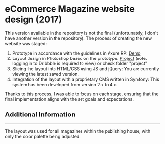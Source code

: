 # eCommerce Magazine website design (2017)

This version available in the repository is not the final (unfortunately, I don't have another version in the repository). The process of creating the new website was staged:

1. Prototype in accordance with the guidelines in Axure RP: [Demo](https://www.berdychowski.com/axure-ecom/)
2. Layout design in Photoshop based on the prototype: [Project](https://dribbble.com/shots/23035752-eCommerce-Magazine-website-design-2017) (note: logging in to Dribbble is required to view) or check folder "project"
3. Slicing the layout into HTML/CSS using JS and jQuery: You are currently viewing the latest saved version.
4. Integration of the layout with a proprietary CMS written in Symfony: This system has been developed from version 2.x to 4.x.

Thanks to this process, I was able to focus on each stage, ensuring that the final implementation aligns with the set goals and expectations.

## Additional Information

---

The layout was used for all magazines within the publishing house, with only the color palette being adjusted.

